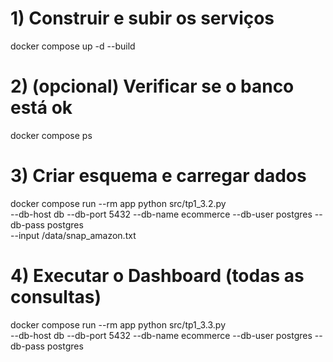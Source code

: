 # 1) Construir e subir os serviços
docker compose up -d --build

# 2) (opcional) Verificar se o banco está ok
docker compose ps

# 3) Criar esquema e carregar dados
docker compose run --rm app python src/tp1_3.2.py \
  --db-host db --db-port 5432 --db-name ecommerce --db-user postgres --db-pass postgres \
  --input /data/snap_amazon.txt

# 4) Executar o Dashboard (todas as consultas)
docker compose run --rm app python src/tp1_3.3.py \
  --db-host db --db-port 5432 --db-name ecommerce --db-user postgres --db-pass postgres
